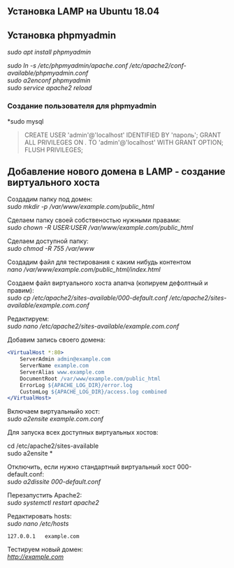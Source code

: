 ## Установка LAMP на Ubuntu 18.04


## Установка phpmyadmin
  
*sudo apt install phpmyadmin*  
  
*sudo ln -s /etc/phpmyadmin/apache.conf /etc/apache2/conf-available/phpmyadmin.conf*  
*sudo a2enconf phpmyadmin*  
*sudo service apache2 reload*  

### Создание пользователя для phpmyadmin
*sudo mysql
> CREATE USER 'admin'@'localhost' IDENTIFIED BY 'пароль';
> GRANT ALL PRIVILEGES ON *.* TO 'admin'@'localhost' WITH GRANT OPTION;
> FLUSH PRIVILEGES;

## Добавление нового домена в LAMP - создание виртуального хоста

Создадим папку под домен:  
*sudo mkdir -p /var/www/example.com/public_html*  

Сделаем папку своей собственостью нужными правами:  
*sudo chown -R $USER:$USER /var/www/example.com/public_html*  

Сделаем доступной папку:  
*sudo chmod -R 755 /var/www*  

Создадим файл для тестирования с каким нибудь контентом  
*nano /var/www/example.com/public_html/index.html*   
  
Создаем файл виртуального хоста апапча (копируем дефолтный и правим):  
*sudo cp /etc/apache2/sites-available/000-default.conf /etc/apache2/sites-available/example.com.conf*  

Редактируем:  
*sudo nano /etc/apache2/sites-available/example.com.conf*  
  
Добавим запись своего домена:  
```apache  
<VirtualHost *:80>  
    ServerAdmin admin@example.com  
    ServerName example.com  
    ServerAlias www.example.com  
    DocumentRoot /var/www/example.com/public_html  
    ErrorLog ${APACHE_LOG_DIR}/error.log  
    CustomLog ${APACHE_LOG_DIR}/access.log combined  
</VirtualHost>  
```
  
Включаем виртуальныйо хост:  
*sudo a2ensite example.com.conf*  

Для запуска всех доступных виртуальных хостов:

cd /etc/apache2/sites-available  
sudo a2ensite *   

  
Отключить, если нужно стандартный виртуальный хост 000-default.conf:  
*sudo a2dissite 000-default.conf*  

Перезапустить Apache2:  
*sudo systemctl restart apache2*  

Редактировать hosts:  
*sudo nano /etc/hosts*  
```
127.0.0.1   example.com  
```

Тестируем новый домен:  
*http://example.com*  
